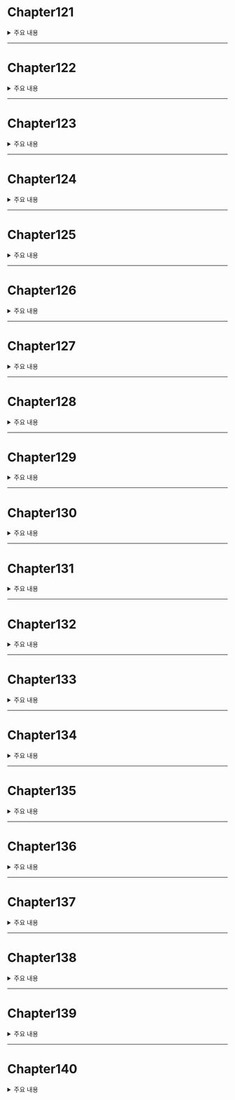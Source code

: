 # Chapter121

<details><summary>주요 내용
</summary>



</details>

---


# Chapter122
<details><summary>주요 내용
</summary>



  
  
  
  
</details>


---


# Chapter123
<details><summary>주요 내용
</summary>



  
  
  
</details>


---



# Chapter124
<details><summary>주요 내용
</summary>



  
  
  
</details>



---




# Chapter125
<details><summary>주요 내용
</summary>



  
  
  
</details>



---





# Chapter126
<details><summary>주요 내용
</summary>



  
  
  
</details>



---




# Chapter127
<details><summary>주요 내용
</summary>



  
  
  
</details>



---




# Chapter128
<details><summary>주요 내용
</summary>



  
  
  
</details>





---





# Chapter129
<details><summary>주요 내용
</summary>



  
  
  
</details>


---




# Chapter130
<details><summary>주요 내용
</summary>



  
  
  
</details>


---




# Chapter131
<details><summary>주요 내용
</summary>



  
  
  
</details>

---


# Chapter132
<details><summary>주요 내용
</summary>



  
  
  
</details>

---


# Chapter133
<details><summary>주요 내용
</summary>



  
  
  
</details>

---


# Chapter134
<details><summary>주요 내용
</summary>



  
  
  
</details>




---


# Chapter135
<details><summary>주요 내용
</summary>



  
  
  
</details>





---


# Chapter136
<details><summary>주요 내용
</summary>



  
  
  
</details>





---


# Chapter137
<details><summary>주요 내용
</summary>



  
  
  
</details>





---


# Chapter138
<details><summary>주요 내용
</summary>



  
  
  
</details>



---


# Chapter139
<details><summary>주요 내용
</summary>



  
  
  
</details>



---


# Chapter140
<details><summary>주요 내용
</summary>



  
  
  
</details>



